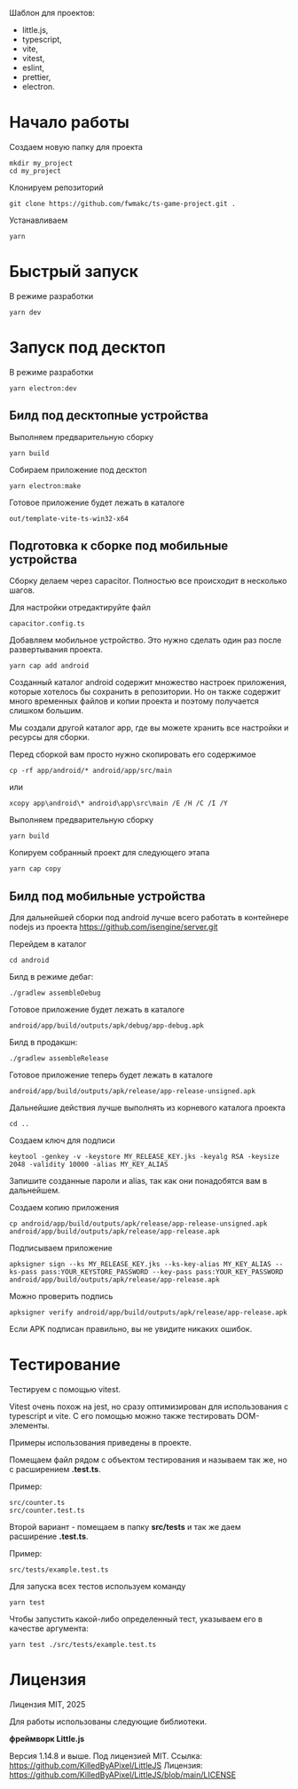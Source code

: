 Шаблон для проектов:

- little.js,
- typescript,
- vite,
- vitest,
- eslint,
- prettier,
- electron.

# Начало работы

Создаем новую папку для проекта

```
mkdir my_project
cd my_project
```

Клонируем репозиторий

```
git clone https://github.com/fwmakc/ts-game-project.git .
```

Устанавливаем

```
yarn
```

# Быстрый запуск

В режиме разработки

```
yarn dev
```

# Запуск под десктоп

В режиме разработки

```
yarn electron:dev
```

## Билд под десктопные устройства

Выполняем предварительную сборку

```
yarn build
```

Собираем приложение под десктоп

```
yarn electron:make
```

Готовое приложение будет лежать в каталоге

```
out/template-vite-ts-win32-x64
```

## Подготовка к сборке под мобильные устройства

Сборку делаем через capacitor. Полностью все происходит в несколько шагов.

Для настройки отредактируйте файл

```
capacitor.config.ts
```

Добавляем мобильное устройство. Это нужно сделать один раз после развертывания проекта.

```
yarn cap add android
```

Созданный каталог android содержит множество настроек приложения, которые хотелось бы сохранить в репозитории. Но он также содержит много временных файлов и копии проекта и поэтому получается слишком большим.

Мы создали другой каталог app, где вы можете хранить все настройки и ресурсы для сборки.

Перед сборкой вам просто нужно скопировать его содержимое

```
cp -rf app/android/* android/app/src/main
```

или

```
xcopy app\android\* android\app\src\main /E /H /C /I /Y
```

Выполняем предварительную сборку

```
yarn build
```

Копируем собранный проект для следующего этапа

```
yarn cap copy
```

## Билд под мобильные устройства

Для дальнейшей сборки под android лучше всего работать в контейнере nodejs из проекта https://github.com/isengine/server.git

Перейдем в каталог

```
cd android
```

Билд в режиме дебаг:

```
./gradlew assembleDebug
```

Готовое приложение будет лежать в каталоге

```
android/app/build/outputs/apk/debug/app-debug.apk
```

Билд в продакшн:

```
./gradlew assembleRelease
```

Готовое приложение теперь будет лежать в каталоге

```
android/app/build/outputs/apk/release/app-release-unsigned.apk
```

Дальнейшие действия лучше выполнять из корневого каталога проекта

```
cd ..
```

Создаем ключ для подписи

```
keytool -genkey -v -keystore MY_RELEASE_KEY.jks -keyalg RSA -keysize 2048 -validity 10000 -alias MY_KEY_ALIAS

```

Запишите созданные пароли и alias, так как они понадобятся вам в дальнейшем.

Создаем копию приложения

```
cp android/app/build/outputs/apk/release/app-release-unsigned.apk android/app/build/outputs/apk/release/app-release.apk
```

Подписываем приложение

```
apksigner sign --ks MY_RELEASE_KEY.jks --ks-key-alias MY_KEY_ALIAS --ks-pass pass:YOUR_KEYSTORE_PASSWORD --key-pass pass:YOUR_KEY_PASSWORD android/app/build/outputs/apk/release/app-release.apk
```

Можно проверить подпись

```
apksigner verify android/app/build/outputs/apk/release/app-release.apk
```

Если APK подписан правильно, вы не увидите никаких ошибок.

# Тестирование

Тестируем с помощью vitest.

Vitest очень похож на jest, но сразу оптимизирован для использования с typescript и vite. С его помощью можно также тестировать DOM-элементы.

Примеры использования приведены в проекте.

Помещаем файл рядом с объектом тестирования и называем так же, но с расширением **.test.ts**.

Пример:

```
src/counter.ts
src/counter.test.ts
```

Второй вариант - помещаем в папку **src/tests** и так же даем расширение **.test.ts**.

Пример:

```
src/tests/example.test.ts
```

Для запуска всех тестов используем команду

```
yarn test
```

Чтобы запустить какой-либо определенный тест, указываем его в качестве аргумента:

```
yarn test ./src/tests/example.test.ts
```

# Лицензия

Лицензия MIT, 2025

Для работы использованы следующие библиотеки.

**фреймворк Little.js**

Версия 1.14.8 и выше.
Под лицензией MIT.
Ссылка: https://github.com/KilledByAPixel/LittleJS
Лицензия: https://github.com/KilledByAPixel/LittleJS/blob/main/LICENSE

